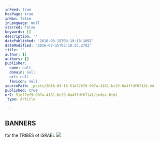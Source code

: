```yaml
---
inFeed: true
hasPage: true
inNav: false
inLanguage: null
starred: false
keywords: []
description: ''
datePublished: '2016-03-15T03:19:18.109Z'
dateModified: '2016-03-15T03:18:35.278Z'
title: ''
author: []
authors: []
publisher:
  name: null
  domain: null
  url: null
  favicon: null
sourcePath: _posts/2016-03-15-51e77ef9-907a-4181-bc29-0a4f7df67141.md
published: true
url: 51e77ef9-907a-4181-bc29-0a4f7df67141/index.html
_type: Article

---
```

## BANNERS
for the
TRIBES of ISRAEL
![](https://the-grid-user-content.s3-us-west-2.amazonaws.com/450c6fc0-b5f6-4874-9420-602426194d3a.jpg)